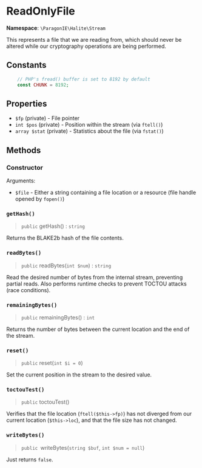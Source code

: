 # ReadOnlyFile

**Namespace**: `\ParagonIE\Halite\Stream`

This represents a file that we are reading from, which should never be altered
while our cryptography operations are being performed.

## Constants

```php
    // PHP's fread() buffer is set to 8192 by default
    const CHUNK = 8192;
```

## Properties

* `$fp` (private) - File pointer
* `int $pos` (private) - Position within the stream (via `ftell()`)
* `array $stat` (private) - Statistics about the file (via `fstat()`)

## Methods

### Constructor

Arguments:

* `$file` - Either a string containing a file location or a resource (file 
  handle opened by `fopen()`)

### `getHash()`

> `public` getHash() : `string`

Returns the BLAKE2b hash of the file contents.

### `readBytes()`

> `public` readBytes(`int $num`) : `string`

Read the desired number of bytes from the internal stream, preventing partial
reads. Also performs runtime checks to prevent TOCTOU attacks (race conditions).

### `remainingBytes()`

> `public` remainingBytes() : `int`

Returns the number of bytes between the current location and the end of the 
stream.

### `reset()`

> `public` reset(`int $i = 0`)

Set the current position in the stream to the desired value.

### `toctouTest()`

> `public` toctouTest()

Verifies that the file location (`ftell($this->fp)`) has not diverged from our
current location (`$this->loc`), and that the file size has not changed.

### `writeBytes()`

> `public `writeBytes(`string $buf`, `int $num = null`)

Just returns `false`.